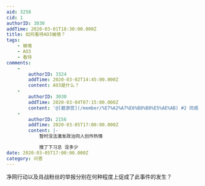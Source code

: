 ```yaml
---
aid: 3258
cid: 1
authorID: 3030
addTime: 2020-03-01T18:30:00.000Z
title: 如何看待AO3被墙？
tags:
    - 被墙
    - AO3
    - 看待
comments:
    -
        authorID: 3324
        addTime: 2020-03-02T14:45:00.000Z
        content: AO3是什么？
    -
        authorID: 3030
        addTime: 2020-03-04T07:15:00.000Z
        content: '@[碧游宫](/member/%E7%A2%A7%E6%B8%B8%E5%AE%AB) #2 同感。'
    -
        authorID: 2156
        addTime: 2020-03-05T17:00:00.000Z
        content: |-
            暂时没法激发政治同人创作热情

            搜了下习总 没多少
date: 2020-03-05T17:00:00.000Z
category: 问答
---
```


净网行动以及肖战粉丝的举报分别在何种程度上促成了此事件的发生？
